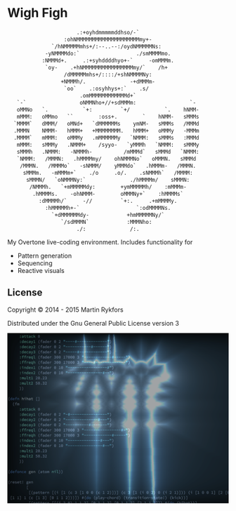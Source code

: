 # Wigh Figh

                          .:+oyhdmmmmmddhso/-`                         
                      :ohNMMMMMMMMMMMMMMMMMMMMmy+-                     
                  `/hNMMMMMmhs+/:--..--:/oydNMMMMMNs:                  
                -yNMMMMdo:`                  ./smMMMMmo.               
               :NMMMd+.     .:+syhddddhyo+-`     -omMMMm.              
                `oy-    .+hNMMMMMMMMMMMMMMMMmy/`    /h+                
                      /dMMMMMmhs+/::::/+shNMMMMNy:                     
                     +NMMMh/.              -+dMMMm-                    
                      `oo`    .:osyhhys+:`    .s/                      
                           .omMMMMMMMMMMMMd+`                          
       `-`                 oNMMNho+//+sdMMMm:                 `-       
       oMMNo   `.           `+:         `+/           `.    hNMM-      
       mMMM:   oMMmo   ``        :oss+.        `    hNMM-   sMMMs      
      `MMMM`   dMMM/   oMNd+   `dMMMMMMs    ymNM-   sMMMs   /MMMd      
      .MMMN    NMMM-   hMMM+   +MMMMMMMM.   hMMM+   oMMMy   -MMMm      
      .MMMM`   mMMM:   oMMMy   .mMMMMMMy   `NMMM:   sMMMs   :MMMd      
       mMMM:   sMMMy   .NMMM+    /syyo-   `yMMMh   `NMMM:   sMMMy      
       sMMMh   .NMMM:   -NMMMh-          /mMMMd`   sMMMd   `NMMM:      
       `NMMM:   /MMMN:   .hMMMMmy/    ohNMMMNo`   oMMMN.   sMMMd       
        /MMMN.   /MMMMo`   -sNMMM/    yMMMdo`   .hMMMm-   /MMMN.       
         sMMMm.   -mMMMm+`    ./o     .o/.    .sNMMMh`   /MMMM:        
          sMMMN/   `oNMMMNy:`              ./hMMMMm/    sMMMN:         
           /NMMMh.   `+mMMMMMdy:        +ymMMMMMh/    :mMMMm-          
            .hMMMMs.    -ohNMMM-        oMMMNy+`    :hMMMMs`           
              :dMMMMh/`     -//         `+:.     .+mMMMMy.             
                :hMMMMMh+-`                  `:odMMMMNs.               
                  `+dMMMMMMdy-            +hmMMMMMNy/`                 
                     `/sdMMMN`            :MMMNho:                     
                          ./:              /:.                         


My Overtone live-coding environment.
Includes functionality for
* Pattern generation
* Sequencing
* Reactive visuals

## License

Copyright © 2014 - 2015 Martin Rykfors

Distributed under the Gnu General Public License version 3

![faders and fragments](screenshot.png)
